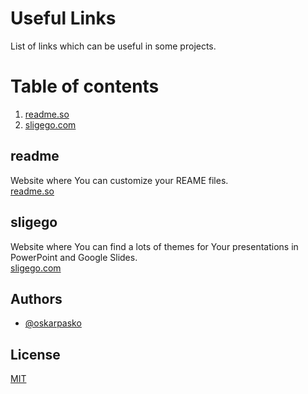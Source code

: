 # Useful Links

List of links which can be useful in some projects.

# Table of contents
1. [readme.so](#readme)
2. [sligego.com](#sligego)


## readme
Website where You can customize your REAME files.<br />
[readme.so](https://readme.so)

## sligego
Website where You can find a lots of themes for Your presentations in PowerPoint and Google Slides.<br />
[sligego.com](https://slidesgo.com)



## Authors

- [@oskarpasko](https://www.github.com/oskarpasko)



## License

[MIT](https://choosealicense.com/licenses/mit/)

